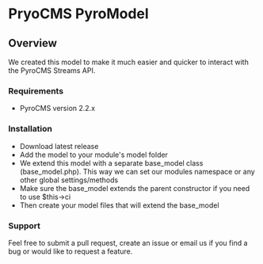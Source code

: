 # PryoCMS PyroModel

## Overview

We created this model to make it much easier and quicker to interact with the PyroCMS Streams API.

### Requirements

* PyroCMS version 2.2.x

### Installation

* Download latest release
* Add the model to your module's model folder
* We extend this model with a separate base_model class (base_model.php). This way we can set our modules namespace or any other global settings/methods
* Make sure the base_model extends the parent constructor if you need to use $this->ci
* Then create your model files that will extend the base_model

### Support

Feel free to submit a pull request, create an issue or email us if you find a bug or would like to request a feature.